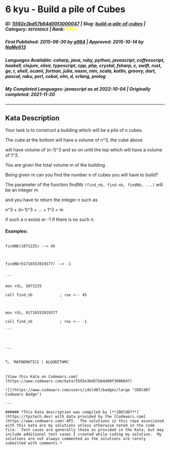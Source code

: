 # 6 kyu - Build a pile of Cubes

##### **ID**: [5592e3bd57b64d00f3000047](https://www.codewars.com/kata/5592e3bd57b64d00f3000047) | **Slug**: [build-a-pile-of-cubes](https://www.codewars.com/kata/5592e3bd57b64d00f3000047) | **Category**: `REFERENCE` | **Rank**: <span style="color:yellow">6 kyu</span>

##### **First Published**: 2015-06-30 ***by*** [g964](https://www.codewars.com/users/g964) | **Approved**: 2015-10-14 ***by*** [NaMe613](https://www.codewars.com/users/NaMe613)

##### **Languages Available**: csharp, java, ruby, python, javascript, coffeescript, haskell, clojure, elixir, typescript, cpp, php, crystal, fsharp, c, swift, rust, go, r, shell, ocaml, fortran, julia, nasm, nim, scala, kotlin, groovy, dart, pascal, raku, perl, cobol, elm, d, erlang, prolog

##### **My Completed Languages**: javascript ***as at*** 2022-10-04 | **Originally completed**: 2021-11-20

---

## Kata Description


Your task is to construct a building which will be a pile of n cubes.

The cube at the bottom will have a volume of n^3, the cube above 

will have  volume of (n-1)^3 and so on until the top which will have a volume of 1^3.



You are given the total volume m of the building.

Being given m can you find the number n of cubes you will have to build?



The parameter of the function findNb `(find_nb, find-nb, findNb, ...)` will be an integer m

and you have to return the integer n such as

n^3 + (n-1)^3 + ... + 1^3 = m

if such a n exists or -1 if there is no such n.



#### Examples:



```if-not:nasm

findNb(1071225) --> 45



findNb(91716553919377) --> -1

```



~~~if:nasm

```

mov rdi, 1071225

call find_nb            ; rax <-- 45

    

mov rdi, 91716553919377

call find_nb            ; rax <-- -1

```



---


🏷 `MATHEMATICS | ALGORITHMS`


[View this Kata on Codewars.com](https://www.codewars.com/kata/5592e3bd57b64d00f3000047)

![](https://www.codewars.com/users/jdold07/badges/large "JDOld07 Codewars Badge")

---

###### *This Kata description was compiled by [**JDOld07**](https://tpstech.dev) with data provided by the [Codewars.com](https://www.codewars.com) API.  The solutions in this repo associated with this kata are my solutions unless otherwise noted in the code file.  Test cases are generally those as provided in the Kata, but may include additional test cases I created while coding my solution.  My solutions are not always commented as the solutions are rarely submitted with comments.*
